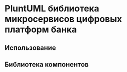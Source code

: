 # PluntUML библиотека микросервисов цифровых платформ банка

## Использование

## Библиотека компонентов
